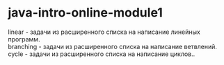 # java-intro-online-module1
linear - задачи из расширенного списка на написание линейных программ.<br />
branching - задачи из расширенного списка на написание ветвлений.<br />
cycle - задачи из расширенного списка на написание циклов..<br />
